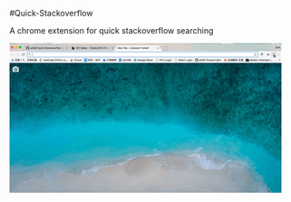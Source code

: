#Quick-Stackoverflow

A chrome extension for quick stackoverflow searching

![screenshot.gif](assets/screenshot.gif)